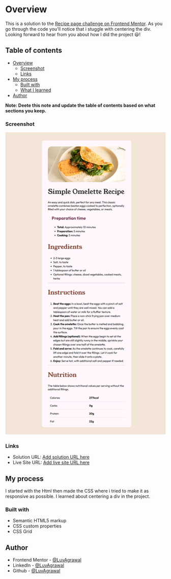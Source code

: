 # Overview

This is a solution to the [Recipe page challenge on Frontend Mentor](https://www.frontendmentor.io/challenges/recipe-page-KiTsR8QQKm). As you go through the code you'll notice that i stuggle with centering the div. Looking forward to hear from you about how I did the project 😃! 

## Table of contents

- [Overview](#overview)
  - [Screenshot](#screenshot)
  - [Links](#links)
- [My process](#my-process)
  - [Built with](#built-with)
  - [What I learned](#what-i-learned)
- [Author](#author)

**Note: Deete this note and update the table of contents based on what sections you keep.**

### Screenshot

![Here's my design](recipieProjectSS.png)

### Links

- Solution URL: [Add solution URL here](https://your-solution-url.com)
- Live Site URL: [Add live site URL here](https://your-live-site-url.com)

## My process

I started with the Html then made the CSS where i tried to make it as responsive as possible. I learned about centering a div in the project.

### Built with

- Semantic HTML5 markup
- CSS custom properties
- CSS Grid

## Author

- Frontend Mentor - [@LuvAgrawal](https://www.frontendmentor.io/profile/LuvAgrawal)
- LinkedIn - [@LuvAgrawal](https://www.linkedin.com/in/luvagrawal)
- Github - [@LuvAgrawal](https://github.com/LuvAgrawal)